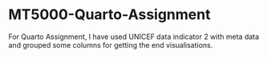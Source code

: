 # MT5000-Quarto-Assignment

For Quarto Assignment, I have used UNICEF data indicator 2 with meta data and grouped some columns for getting the end visualisations.
